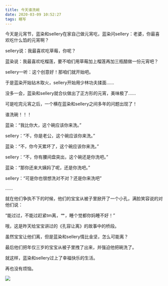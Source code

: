```yaml
---
title: 今天谁洗碗
date: 2020-03-09 10:52:27
tags: 瞎写
---
```



今天是元宵节，蓝染和sellery在家自己做元宵吃，蓝染问sellery：老婆，你最喜欢吃什么馅的元宵啊？

sellery说：我最喜欢吃草莓，你呢？

蓝染说：我最喜欢吃榴莲，要不咱们用草莓加上榴莲再加三瓶醋做一份元宵吧？

sellery一听：这个创意好！那咱们就开始吧。

于是蓝染开始钻木取火，sellery开始用少林功夫揉面......

没多一会，蓝染和sellery就合伙做出了正方形的元宵，美味极了......

可是吃完元宵之后，一个横在蓝染和sellery之间多年的问题出现了！

谁洗碗！！！

<!--more-->

蓝染：“我比你大，这个碗应该你来洗。”

sellery：“不，你是老公，这个碗应该你来洗。”

蓝染：“不，你今天累坏了，这个碗应该你来洗。”

sellery：“不，你有腰间盘突出，这个碗还是你洗吧。”

蓝染：“那你还来大姨妈了呢，还是你洗吧。”

sellery：“可是你也很想洗对不对？还是你来洗吧”

......

就在他们争执不下的时候，他们的宝宝从被子里掀开了一个小孔，满脸笑容说的对他们说：

“能过过，不能过赶紧tm离，艹，睡个觉都你妈睡不好！”

哦，这是昨天给宝宝讲过的《孔容让离》的故事中的桥段。

虽然宝宝让他们离，但是蓝染和sellery情比金坚，怎么可能离？

最后他们把年仅三岁的宝宝从被子里拽了出来，并强迫他把碗洗了。

就这样，蓝染和sellery过上了幸福快乐的生活。

再也没有烦恼。

![](https://snake-blog-pic.oss-cn-hangzhou.aliyuncs.com/鹦鹉兄弟13.gif)